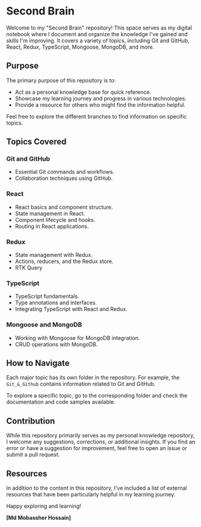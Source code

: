# Second Brain

Welcome to my "Second Brain" repository! This space serves as my digital notebook where I document and organize the knowledge I've gained and skills I'm improving. It covers a variety of topics, including Git and GitHub, React, Redux, TypeScript, Mongoose, MongoDB, and more.

## Purpose

The primary purpose of this repository is to:

- Act as a personal knowledge base for quick reference.
- Showcase my learning journey and progress in various technologies.
- Provide a resource for others who might find the information helpful.

Feel free to explore the different branches to find information on specific topics.

## Topics Covered

### Git and GitHub

- Essential Git commands and workflows.
- Collaboration techniques using GitHub.

### React

- React basics and component structure.
- State management in React.
- Component lifecycle and hooks.
- Routing in React applications.

### Redux

- State management with Redux.
- Actions, reducers, and the Redux store.
- RTK Query

### TypeScript

- TypeScript fundamentals.
- Type annotations and interfaces.
- Integrating TypeScript with React and Redux.

### Mongoose and MongoDB

- Working with Mongoose for MongoDB integration.
- CRUD operations with MongoDB.

## How to Navigate

Each major topic has its own folder in the repository. For example, the `Git_&_Github` contains information related to Git and GitHub.

To explore a specific topic, go to the corresponding folder and check the documentation and code samples available.

## Contribution

While this repository primarily serves as my personal knowledge repository, I welcome any suggestions, corrections, or additional insights. If you find an error or have a suggestion for improvement, feel free to open an issue or submit a pull request.

## Resources

In addition to the content in this repository, I've included a list of external resources that have been particularly helpful in my learning journey.

Happy exploring and learning!

**[Md Mobassher Hossain]**
